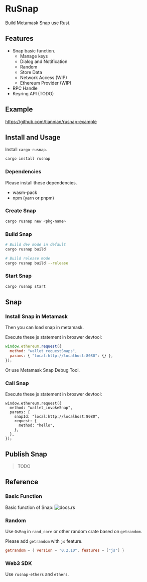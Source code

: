 # RuSnap

Build Metamask Snap use Rust.

## Features

- Snap basic function.
  - Manage keys
  - Dialog and Notification
  - Random
  - Store Data
  - Network Access (WIP)
  - Ethereum Provider (WIP)
- RPC Handle
- Keyring API (TODO)

## Example

https://github.com/tiannian/rusnap-example

## Install and Usage

Install `cargo-rusnap`.

```bash
cargo install rusnap
```

### Dependencies

Please install these dependencies.

- wasm-pack
- npm (yarn or pnpm)

### Create Snap

```bash
cargo rusnap new <pkg-name>
```

### Build Snap

```bash
# Build dev mode in default
cargo rusnap build

# Build release mode
cargo rusnap build --release
```

### Start Snap

```bash
cargo rusnap start
```

## Snap

### Install Snap in Metamask

Then you can load snap in metamask.

Execute these js statement in broswer devtool:

```js
window.ethereum.request({
  method: "wallet_requestSnaps",
  params: { "local:http://localhost:8080": {} },
});
```

Or use Metamask Snap Debug Tool.

### Call Snap

Execute these js statement in broswer devtool:

```
window.ethereum.request({
  method: "wallet_invokeSnap",
  params: {
    snapId: "local:http://localhost:8080",
    request: {
      method: "hello",
    },
  },
});
```

## Publish Snap

> TODO

## Reference

### Basic Function

Basic function of Snap: ![docs.rs](https://img.shields.io/docsrs/rusnap)

### Random

Use `OsRng` in `rand_core` or other random crate based on `getrandom`.

Please add `getrandom` with `js` feature.

```toml
getrandom = { version = "0.2.10", features = ["js"] }
```

### Web3 SDK

Use `rusnap-ethers` and `ethers`.
